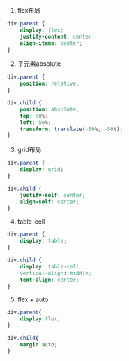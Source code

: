 1.  flex布局

```css
div.parent {
	display: flex;
	justify-content: center;
	align-items: center;
}
```

2.  子元素absolute

```css
div.parent {
	position: relative;
}

div.child {
	position: absolute;
	top: 50%;
	left: 50%;
	transform: translate(-50%, -50%);
}
```

3.  grid布局

```css
div.parent {
	display: grid;
}

div.child {
	justify-self: center;
	align-self: center;
}
```

4.  table-cell

```css
div.parent {
	display: table;
}

div.child {
	display: table-cell
	vertical-align: middle;
	text-align: center;
}
```

5.  flex + auto

```css
div.parent{
	display:flex;
}

div.child{
	margin:auto;
}
```